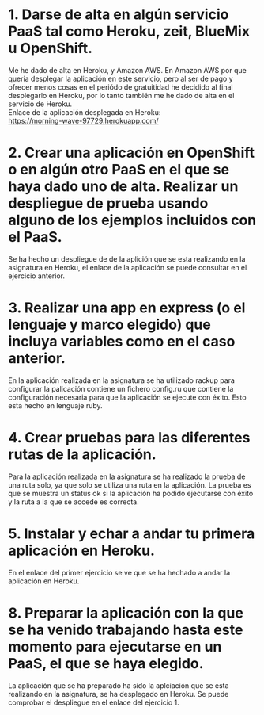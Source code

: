 # 1. Darse de alta en algún servicio PaaS tal como Heroku, zeit, BlueMix u OpenShift.  
Me he dado de alta en Heroku, y Amazon AWS. En Amazon AWS por que queria desplegar la aplicación en este servicio, pero al ser de pago y ofrecer menos cosas en el periódo de gratuitidad he decidido al final desplegarlo en Heroku, por lo tanto también me he dado de alta en el servicio de Heroku.  
Enlace de la aplicación desplegada en Heroku:  
https://morning-wave-97729.herokuapp.com/  
  
# 2. Crear una aplicación en OpenShift o en algún otro PaaS en el que se haya dado uno de alta. Realizar un despliegue de prueba usando alguno de los ejemplos incluidos con el PaaS.  
Se ha hecho un despliegue de de la aplición que se esta realizando en la asignatura en Heroku, el enlace de la aplicación se puede consultar en el ejercicio anterior.  
  
# 3. Realizar una app en express (o el lenguaje y marco elegido) que incluya variables como en el caso anterior.  
En la aplicación realizada en la asignatura se ha utilizado rackup para configurar la palicación contiene un fichero config.ru que contiene la configuración necesaria para que la aplicación se ejecute con éxito.  Esto esta hecho en lenguaje ruby.
  
# 4. Crear pruebas para las diferentes rutas de la aplicación.  
Para la aplicación realizada en la asignatura se ha realizado la prueba de una ruta solo, ya que solo se utiliza una ruta en la aplicación. La prueba es que se muestra un status ok si la aplicación ha podido ejecutarse con éxito y la ruta a la que se accede es correcta.  
  
# 5. Instalar y echar a andar tu primera aplicación en Heroku.  
En el enlace del primer ejercicio se ve que se ha hechado a andar la aplicación en Heroku.  
  
# 8. Preparar la aplicación con la que se ha venido trabajando hasta este momento para ejecutarse en un PaaS, el que se haya elegido.  
La aplicación que se ha preparado ha sido la aplciación que se esta realizando en la asignatura, se ha desplegado en Heroku. Se puede comprobar el despliegue en el enlace del ejercicio 1.  
